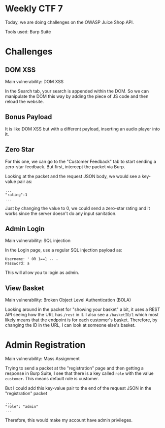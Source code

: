 # Weekly CTF 7
Today, we are doing challenges on the OWASP Juice Shop API. 

Tools used: Burp Suite

# Challenges

## DOM XSS
Main vulnerability: DOM XSS

In the Search tab, your search is appended within the DOM. So we can manipulate the DOM this way by adding the piece of JS code and then reload the website.

## Bonus Payload
It is like DOM XSS but with a different payload, inserting an audio player into it.

## Zero Star
For this one, we can go to the "Customer Feedback" tab to start sending a zero-star feedback. But first, intercept the packet via Burp.

Looking at the packet and the request JSON body, we would see a key-value pair as:

    ...
    "rating":1
    ...

Just by changing the value to 0, we could send a zero-star rating and it works since the server doesn't do any input sanitation.

## Admin Login
Main vulnerability: SQL injection

In the Login page, use a regular SQL injection payload as:

    Username: ' OR 1==1 -- -
    Password: a

This will allow you to login as admin.

## View Basket
Main vulnerability: Broken Object Level Authentication (BOLA)

Looking around in the packet for "showing your basket" a bit, it uses a REST API seeing how the URL has `/rest` in it. I also see a `/basketID/1` which most likely means that the endpoint is for each customer's basket. Therefore, by changing the ID in the URL, I can look at someone else's basket.

# Admin Registration
Main vulnerability: Mass Assignment

Trying to send a packet at the "registration" page and then getting a response in Burp Suite, I see that there is a key called `role` with the value `customer`. This means default role is customer. 

But I could add this key-value pair to the end of the request JSON in the "registration" packet 

    ...
    "role": "admin"
    ...

Therefore, this would make my account have admin privileges.



